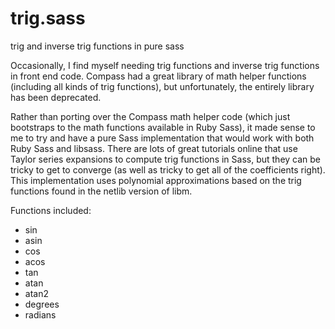 # trig.sass
trig and inverse trig functions in pure sass

Occasionally, I find myself needing trig functions and inverse trig functions in front end code. Compass had a great library of math helper functions (including all kinds of trig functions), but unfortunately, the entirely library has been deprecated.

Rather than porting over the Compass math helper code (which just bootstraps to the math functions available in Ruby Sass), it made sense to me to try and have a pure Sass implementation that would work with both Ruby Sass and libsass. There are lots of great tutorials online that use Taylor series expansions to compute trig functions in Sass, but they can be tricky to get to converge (as well as tricky to get all of the coefficients right). This implementation uses polynomial approximations based on the trig functions found in the netlib version of libm.

Functions included: 
* sin
* asin
* cos
* acos
* tan
* atan
* atan2
* degrees
* radians
